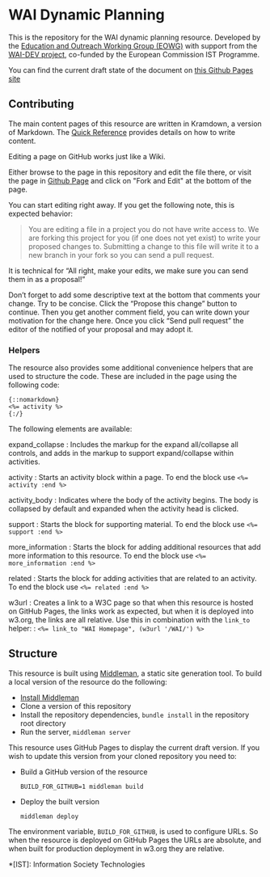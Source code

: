 # WAI Dynamic Planning

This is the repository for the WAI dynamic planning resource. Developed by the
[Education and Outreach Working Group (EOWG)](//w3.org/WAI/EO/) with support from the [WAI-DEV project](//w3.org/WAI/DEV/), co-funded by the European Commission IST Programme. 

You can find the current draft state of the document on [this Github Pages site][GHPage]

## Contributing

The main content pages of this resource are written in Kramdown, a version of Markdown. The [Quick Reference](http://kramdown.gettalong.org/quickref.html) provides details on how to write content.

Editing a page on GitHub works just like a Wiki.

Either browse to the page in this repository and edit the file there, or visit the page in [Github Page][GHPage] and click on "Fork and Edit" at the bottom of the page.

You can start editing right away. If you get the following note, this is expected behavior:

> You are editing a file in a project you do not have write access to. We are forking this project for you (if one does not yet exist) to write your proposed changes to. Submitting a change to this file will write it to a new branch in your fork so you can send a pull request.

It is technical for “All right, make your edits, we make sure you can send them in as a proposal!”

Don’t forget to add some descriptive text at the bottom that comments your change. Try to be concise. Click the “Propose this change” button to continue. Then you get another comment field, you can write down your motivation for the change here. Once you click “Send pull request” the editor of the notified of your proposal and may adopt it.

### Helpers

The resource also provides some additional convenience helpers that are used to structure the code. These are included in the page using the following code:

```
{::nomarkdown}
<%= activity %>
{:/}
```

The following elements are available:

expand_collapse
: Includes the markup for the expand all/collapse all controls, and adds in the markup to support expand/collapse within activities.

activity
: Starts an activity block within a page. To end the block use `<%= activity :end %>`

activity_body
: Indicates where the body of the activity begins. The body is collapsed by default and expanded when the activity head is clicked.

support
: Starts the block for supporting material. To end the block use `<%= support :end %>`

more_information
: Starts the block for adding additional resources that add more information to this resource. To end the block use `<%= more_information :end %>`

related
: Starts the block for adding activities that are related to an activity. To end the block use `<%= related :end %>`

w3url
: Creates a link to a W3C page so that when this resource is hosted on GitHub Pages, the links work as expected, but when it is deployed into w3.org, the links are all relative. Use this in combination with the `link_to` helper:
: `<%= link_to "WAI Homepage", (w3url '/WAI/') %>`


## Structure

This resource is built using [Middleman](//middlemanapp.com/), a static site generation tool. To build a local version of the resource do the following:

* [Install Middleman](//middlemanapp.com/basics/install/)
* Clone a version of this repository
* Install the repository dependencies, `bundle install` in the repository root directory
* Run the server, `middleman server`

This resource uses GitHub Pages to display the current draft version. If you wish to update this version from your cloned repository you need to:

* Build a GitHub version of the resource

  `BUILD_FOR_GITHUB=1 middleman build`

* Deploy the built version

  `middleman deploy`
  
The environment variable, `BUILD_FOR_GITHUB`, is used to configure URLs. So when the resource is deployed on GitHub Pages the URLs are absolute, and when built for production deployment in w3.org they are relative.

[GHPage]: https://w3c.github.io/wai-dynamic-planning/
*[IST]: Information Society Technologies